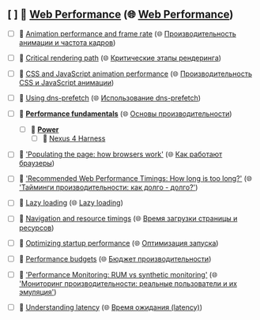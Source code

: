 ## [ ] 📂 __[Web Performance](https://github.com/mdn/content/blob/main/files/en-us/web/performance/index.html)__ (🌐 [Web Performance](https://github.com/mdn/translated-content/blob/main/files/ru/web/performance/index.html))
   - [ ] 📄 [Animation performance and frame rate](https://github.com/mdn/content/blob/main/files/en-us/web/performance/animation_performance_and_frame_rate/index.html) (🌐 [Производительность анимации и частота кадров](https://github.com/mdn/translated-content/blob/main/files/ru/web/performance/animation_performance_and_frame_rate/index.html))
   - [ ] 📄 [Critical rendering path](https://github.com/mdn/content/blob/main/files/en-us/web/performance/critical_rendering_path/index.html) (🌐 [Критические этапы рендеринга](https://github.com/mdn/translated-content/blob/main/files/ru/web/performance/critical_rendering_path/index.html))
   - [ ] 📄 [CSS and JavaScript animation performance](https://github.com/mdn/content/blob/main/files/en-us/web/performance/css_javascript_animation_performance/index.html) (🌐 [Производительность CSS и JavaScript анимации](https://github.com/mdn/translated-content/blob/main/files/ru/web/performance/css_javascript_animation_performance/index.html))
   - [ ] 📄 [Using dns\-prefetch](https://github.com/mdn/content/blob/main/files/en-us/web/performance/dns-prefetch/index.html) (🌐 [Использование dns\-prefetch](https://github.com/mdn/translated-content/blob/main/files/ru/web/performance/dns-prefetch/index.html))
   - [ ] 📂 __[Performance fundamentals](https://github.com/mdn/content/blob/main/files/en-us/web/performance/fundamentals/index.html)__ (🌐 [Основы производительности](https://github.com/mdn/translated-content/blob/main/files/ru/web/performance/fundamentals/index.html))
     - [ ] 📂 __[Power](https://github.com/mdn/content/blob/main/files/en-us/web/performance/fundamentals/power/index.html)__
       - [ ] 📄 [Nexus 4 Harness](https://github.com/mdn/content/blob/main/files/en-us/web/performance/fundamentals/power/nexus_4_harness/index.html)
   - [ ] 📄 ['Populating the page: how browsers work'](https://github.com/mdn/content/blob/main/files/en-us/web/performance/how_browsers_work/index.html) (🌐 [Как работают браузеры](https://github.com/mdn/translated-content/blob/main/files/ru/web/performance/how_browsers_work/index.html))
   - [ ] 📄 ['Recommended Web Performance Timings: How long is too long?'](https://github.com/mdn/content/blob/main/files/en-us/web/performance/how_long_is_too_long/index.html) (🌐 ['Тайминги производительности: как долго \- долго?'](https://github.com/mdn/translated-content/blob/main/files/ru/web/performance/how_long_is_too_long/index.html))
   - [ ] 📄 [Lazy loading](https://github.com/mdn/content/blob/main/files/en-us/web/performance/lazy_loading/index.html) (🌐 [Lazy loading](https://github.com/mdn/translated-content/blob/main/files/ru/web/performance/lazy_loading/index.html))
   - [ ] 📄 [Navigation and resource timings](https://github.com/mdn/content/blob/main/files/en-us/web/performance/navigation_and_resource_timings/index.html) (🌐 [Время загрузки страницы и ресурсов](https://github.com/mdn/translated-content/blob/main/files/ru/web/performance/navigation_and_resource_timings/index.html))
   - [ ] 📄 [Optimizing startup performance](https://github.com/mdn/content/blob/main/files/en-us/web/performance/optimizing_startup_performance/index.html) (🌐 [Оптимизация запуска](https://github.com/mdn/translated-content/blob/main/files/ru/web/performance/optimizing_startup_performance/index.html))
   - [ ] 📄 [Performance budgets](https://github.com/mdn/content/blob/main/files/en-us/web/performance/performance_budgets/index.html) (🌐 [Бюджет производительности](https://github.com/mdn/translated-content/blob/main/files/ru/web/performance/performance_budgets/index.html))
   - [ ] 📄 ['Performance Monitoring: RUM vs synthetic monitoring'](https://github.com/mdn/content/blob/main/files/en-us/web/performance/rum-vs-synthetic/index.html) (🌐 ['Мониторинг производительности: реальные пользователи и их эмуляция'](https://github.com/mdn/translated-content/blob/main/files/ru/web/performance/rum-vs-synthetic/index.html))
   - [ ] 📄 [Understanding latency](https://github.com/mdn/content/blob/main/files/en-us/web/performance/understanding_latency/index.html) (🌐 [Время ожидания \(latency\)](https://github.com/mdn/translated-content/blob/main/files/ru/web/performance/understanding_latency/index.html))

